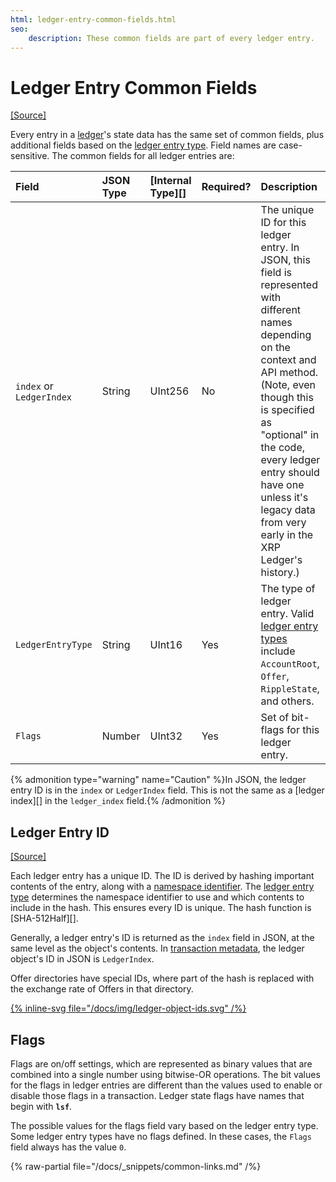 ```yaml
---
html: ledger-entry-common-fields.html
seo:
    description: These common fields are part of every ledger entry.
---
```

# Ledger Entry Common Fields
[[Source]](https://github.com/XRPLF/rippled/blob/1e01cd34f7a216092ed779f291b43324c167167a/src/libxrpl/protocol/LedgerFormats.cpp)

Every entry in a [ledger](../../../concepts/ledgers/index.md)'s state data has the same set of common fields, plus additional fields based on the [ledger entry type](ledger-entry-types/index.md). Field names are case-sensitive. The common fields for all ledger entries are:

| Field                    | JSON Type | [Internal Type][] | Required? | Description |
|:-------------------------|:----------|:------------------|:----------|:------------|
| `index` or `LedgerIndex` | String    | UInt256           | No        | The unique ID for this ledger entry. In JSON, this field is represented with different names depending on the context and API method. (Note, even though this is specified as "optional" in the code, every ledger entry should have one unless it's legacy data from very early in the XRP Ledger's history.) |
| `LedgerEntryType`        | String    | UInt16            | Yes       | The type of ledger entry. Valid [ledger entry types](ledger-entry-types/index.md) include `AccountRoot`, `Offer`, `RippleState`, and others. |
| `Flags`                  | Number    | UInt32            | Yes       | Set of bit-flags for this ledger entry. |

{% admonition type="warning" name="Caution" %}In JSON, the ledger entry ID is in the `index` or `LedgerIndex` field. This is not the same as a [ledger index][] in the `ledger_index` field.{% /admonition %}


## Ledger Entry ID

[[Source]](https://github.com/XRPLF/rippled/blob/1e01cd34f7a216092ed779f291b43324c167167a/src/libxrpl/protocol/Indexes.cpp)

Each ledger entry has a unique ID. The ID is derived by hashing important contents of the entry, along with a [namespace identifier](https://github.com/XRPLF/rippled/blob/1e01cd34f7a216092ed779f291b43324c167167a/include/xrpl/protocol/LedgerFormats.h). The [ledger entry type](ledger-entry-types/index.md) determines the namespace identifier to use and which contents to include in the hash. This ensures every ID is unique. The hash function is [SHA-512Half][].

Generally, a ledger entry's ID is returned as the `index` field in JSON, at the same level as the object's contents. In [transaction metadata](../transactions/metadata.md), the ledger object's ID in JSON is `LedgerIndex`.

Offer directories have special IDs, where part of the hash is replaced with the exchange rate of Offers in that directory.

[{% inline-svg file="/docs/img/ledger-object-ids.svg" /%}](/docs/img/ledger-object-ids.svg "Diagram: ID calculations for different types of ledger entries. The space key prevents IDs for different types from colliding.")


## Flags

Flags are on/off settings, which are represented as binary values that are combined into a single number using bitwise-OR operations. The bit values for the flags in ledger entries are different than the values used to enable or disable those flags in a transaction. Ledger state flags have names that begin with **`lsf`**.

The possible values for the flags field vary based on the ledger entry type. Some ledger entry types have no flags defined. In these cases, the `Flags` field always has the value `0`.

{% raw-partial file="/docs/_snippets/common-links.md" /%}
